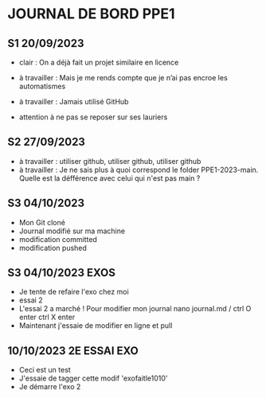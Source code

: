 # JOURNAL DE BORD PPE1 
## S1 20/09/2023

- clair : On a déjà fait un projet similaire en licence

- à travailler : Mais je me rends compte que je n’ai pas encroe les automatismes
- à travailler : Jamais utilisé GitHub
- attention à ne pas se reposer sur ses lauriers

## S2 27/09/2023

- à travailler : utiliser github, utiliser github, utiliser github
- à travailler : Je ne sais plus à quoi correspond le folder PPE1-2023-main. Quelle est la défférence avec celui qui n'est pas main ?

## S3 04/10/2023
- Mon Git cloné
- Journal modifié sur ma machine
- modification committed
- modification pushed
  
## S3 04/10/2023 EXOS
- Je tente de refaire l'exo chez moi
- essai 2
- L'essai 2 a marché ! Pour modifier mon journal nano journal.md / ctrl O enter ctrl X enter
- Maintenant j'essaie de modifier en ligne et pull

## 10/10/2023 2E ESSAI EXO
- Ceci est un test
- J'essaie de tagger cette modif 'exofaitle1010'
- Je démarre l'exo 2
